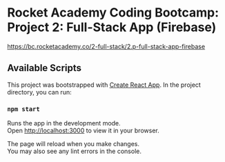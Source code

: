 # Rocket Academy Coding Bootcamp: Project 2: Full-Stack App (Firebase)

https://bc.rocketacademy.co/2-full-stack/2.p-full-stack-app-firebase

## Available Scripts

This project was bootstrapped with [Create React App](https://github.com/facebook/create-react-app). In the project directory, you can run:

### `npm start`

Runs the app in the development mode.\
Open [http://localhost:3000](http://localhost:3000) to view it in your browser.

The page will reload when you make changes.\
You may also see any lint errors in the console.
